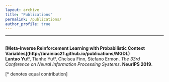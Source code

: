 ```yaml
---
layout: archive
title: "Publications"
permalink: /publications/
author_profile: true
---
```

---
<br>
<b>[Meta-Inverse Reinforcement Learning with Probabilistic Context Variables](http://brainiac21.github.io/publications/MGDL)</b> <br> 
<b>Lantao Yu</b>\*, Tianhe Yu\*, Chelsea Finn, Stefano Ermon.
<i>The 33rd Conference on Neural Information Processing Systems</i>. <b>NeurIPS 2019</b>.

[\* denotes equal contribution]

